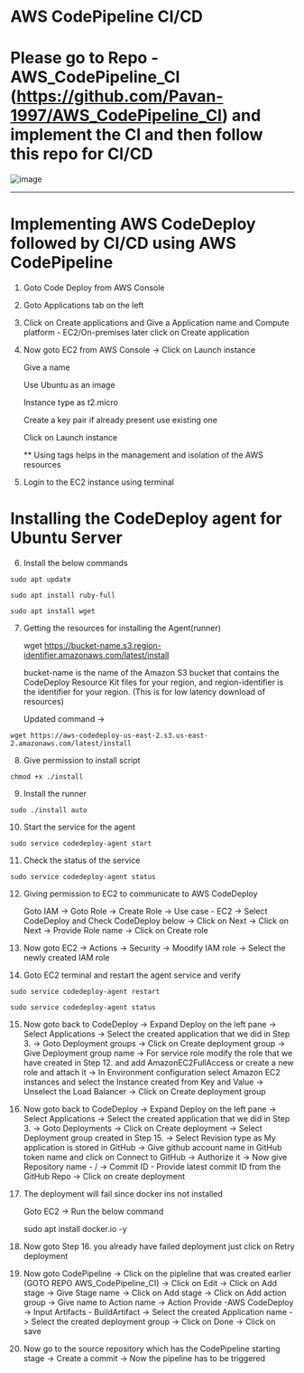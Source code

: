 # AWS CodePipeline CI/CD

# Please go to Repo - AWS_CodePipeline_CI (https://github.com/Pavan-1997/AWS_CodePipeline_CI) and implement the CI and then follow this repo for CI/CD

![image](https://github.com/Pavan-1997/AWS_CodePipeline_CI_CD/assets/32020205/942175aa-ec47-4d81-b12e-1bef26f3a270)

---

# Implementing AWS CodeDeploy followed by CI/CD using AWS CodePipeline

1. Goto Code Deploy from AWS Console


2. Goto Applications tab on the left


3. Click on Create applications and Give a Application name and Compute platform - EC2/On-premises later click on Create application


4. Now goto EC2 from AWS Console -> Click on Launch instance

    Give a name 
    
    Use Ubuntu as an image
    
    Instance type as t2.micro
    
    Create a key pair if already present use existing one
    
    Click on Launch instance
    
   ** Using tags helps in the management and isolation of the AWS resources


5. Login to the EC2 instance using terminal


# Installing the CodeDeploy agent for Ubuntu Server


6. Install the below commands
```
sudo apt update
```
```
sudo apt install ruby-full
```
```
sudo apt install wget
```

7. Getting the resources for installing the Agent(runner)

    wget https://bucket-name.s3.region-identifier.amazonaws.com/latest/install
    
    bucket-name is the name of the Amazon S3 bucket that contains the CodeDeploy Resource Kit files for your region, and region-identifier is the identifier for your region. (This is for low latency download of resources)

     Updated command ->
```
wget https://aws-codedeploy-us-east-2.s3.us-east-2.amazonaws.com/latest/install
```

8. Give permission to install script 
```
chmod +x ./install
```

9. Install the runner
```
sudo ./install auto
```

10. Start the service for the agent
```
sudo service codedeploy-agent start
```

11. Check the status of the service 
```
sudo service codedeploy-agent status
```

12. Giving permission to EC2 to communicate to AWS CodeDeploy

    Goto IAM -> Goto Role -> Create Role -> Use case - EC2 -> Select CodeDeploy and Check CodeDeploy below -> Click on Next -> Click on Next -> Provide Role name -> Click on Create role


13. Now goto EC2 -> Actions -> Security -> Moodify IAM role -> Select the newly created IAM role 


14. Goto EC2 terminal and restart the agent service and verify
```
sudo service codedeploy-agent restart
```
```
sudo service codedeploy-agent status
```

15. Now goto back to CodeDeploy -> Expand Deploy on the left pane -> Select Applications -> Select the created application that we did in Step 3. -> Goto Deployment groups -> Click on Create deployment group -> Give Deployment group name -> For service role modify the role that we have created in Step 12. and add AmazonEC2FullAccess or create a new role and attach it ->  In Environment configuration select Amazon EC2 instances and select the Instance created from Key and Value -> Unselect the Load Balancer -> Click on Create deployment group 


16. Now goto back to CodeDeploy -> Expand Deploy on the left pane -> Select Applications -> Select the created application that we did in Step 3. -> Goto Deployments -> Click on Create deployment -> Select Deployment group created in Step 15. -> Select Revision type as My application is stored in GitHub -> Give github account name in GitHub token name and click on Connect to GitHub -> Authorize it -> Now give Repository name - <GithubUserName>/<RepoName> -> Commit ID - Provide latest commit ID from the GitHub Repo -> Click on create deployment


17. The deployment will fail since docker ins not installed

    Goto EC2 -> Run the below command
    
    sudo apt install docker.io -y


18. Now goto Step 16. you already have failed deployment just click on Retry deployment


19. Now goto CodePipeline -> Click on the pipleline that was created earlier (GOTO REPO AWS_CodePipeline_CI) -> Click on Edit -> Click on Add stage -> Give Stage name -> Click on Add stage -> Click on Add action group -> Give name to Action name -> Action Provide -AWS CodeDeploy -> Input Artifacts - BuildArtifact -> Select the created Application name -> Select the created deployment group -> Click on Done -> Click on save


20. Now go to the source repository which has the CodePipeline starting stage -> Create a commit -> Now the pipeline has to be triggered




